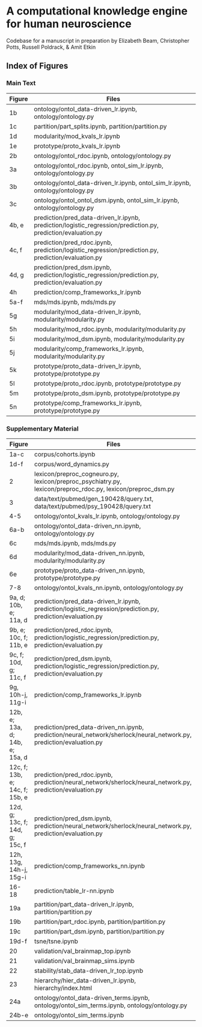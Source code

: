 # A computational knowledge engine for human neuroscience

Codebase for a manuscript in preparation by Elizabeth Beam, Christopher Potts, Russell Poldrack, & Amit Etkin


## Index of Figures

### Main Text

| Figure   | Files                                                                                                                         |
| -------- | ----------------------------------------------------------------------------------------------------------------------------- |
| 1b       | ontology/ontol\_data-driven\_lr.ipynb, ontology/ontology.py                                                                   |
| 1c       | partition/part\_splits.ipynb, partition/partition.py                                                                          |
| 1d       | modularity/mod\_kvals\_lr.ipynb                                                                                               |
| 1e       | prototype/proto\_kvals\_lr.ipynb                                                                                              |
| 2b       | ontology/ontol\_rdoc.ipynb, ontology/ontology.py                                                                              |
| 3a       | ontology/ontol\_rdoc.ipynb, ontol\_sim\_lr.ipynb, ontology/ontology.py                                                        |
| 3b       | ontology/ontol\_data-driven\_lr.ipynb, ontol\_sim\_lr.ipynb, ontology/ontology.py                                             |
| 3c       | ontology/ontol\_ontol_dsm.ipynb, ontol\_sim\_lr.ipynb, ontology/ontology.py                                                   |
| 4b, e    | prediction/pred\_data-driven_lr.ipynb, prediction/logistic\_regression/prediction.py, prediction/evaluation.py                |
| 4c, f    | prediction/pred\_rdoc.ipynb, prediction/logistic\_regression/prediction.py, prediction/evaluation.py                          |
| 4d, g    | prediction/pred\_dsm.ipynb, prediction/logistic\_regression/prediction.py, prediction/evaluation.py                           |
| 4h       | prediction/comp\_frameworks\_lr.ipynb                                                                                         |
| 5a-f     | mds/mds.ipynb, mds/mds.py                                                                                                     |
| 5g       | modularity/mod\_data-driven\_lr.ipynb, modularity/modularity.py                                                               |
| 5h       | modularity/mod\_rdoc.ipynb, modularity/modularity.py                                                                          |
| 5i       | modularity/mod\_dsm.ipynb, modularity/modularity.py                                                                           |
| 5j       | modularity/comp\_frameworks\_lr.ipynb, modularity/modularity.py                                                               |
| 5k       | prototype/proto\_data-driven\_lr.ipynb, prototype/prototype.py                                                                |
| 5l       | prototype/proto\_rdoc.ipynb, prototype/prototype.py                                                                           |
| 5m       | prototype/proto\_dsm.ipynb, prototype/prototype.py                                                                            |
| 5n       | prototype/comp\_frameworks\_lr.ipynb, prototype/prototype.py                                                                  |

### Supplementary Material

| Figure   | Files                                                                                                                         |
| -------- | ----------------------------------------------------------------------------------------------------------------------------- |
| 1a-c     | corpus/cohorts.ipynb                                                                                                          |
| 1d-f     | corpus/word\_dynamics.py                                                                                                      |
| 2        | lexicon/preproc\_cogneuro.py, lexicon/preproc\_psychiatry.py, lexicon/preproc\_rdoc.py, lexicon/preproc\_dsm.py               |
| 3        | data/text/pubmed/gen\_190428/query.txt, data/text/pubmed/psy\_190428/query.txt                                                |
| 4-5      | ontology/ontol\_kvals\_lr.ipynb, ontology/ontology.py                                                                         |
| 6a-b     | ontology/ontol\_data-driven\_nn.ipynb, ontology/ontology.py                                                                   |
| 6c       | mds/mds.ipynb, mds/mds.py                                                                                                     |
| 6d       | modularity/mod\_data-driven\_nn.ipynb, modularity/modularity.py                                                               |
| 6e       | prototype/proto\_data-driven\_nn.ipynb, prototype/prototype.py                                                                |
| 7-8      | ontology/ontol\_kvals\_nn.ipynb, ontology/ontology.py                                                                         |
| 9a, d; 10b, e; 11a, d | prediction/pred\_data-driven_lr.ipynb, prediction/logistic\_regression/prediction.py, prediction/evaluation.py   |
| 9b, e; 10c, f; 11b, e | prediction/pred\_rdoc.ipynb, prediction/logistic\_regression/prediction.py, prediction/evaluation.py             |
| 9c, f; 10d, g; 11c, f | prediction/pred\_dsm.ipynb, prediction/logistic\_regression/prediction.py, prediction/evaluation.py              |
| 9g, 10h-j, 11g-i | prediction/comp\_frameworks\_lr.ipynb                                                                                 |
| 12b, e; 13a, d; 14b, e; 15a, d | prediction/pred\_data-driven_nn.ipynb, prediction/neural\_network/sherlock/neural\_network.py, prediction/evaluation.py |
| 12c, f; 13b, e; 14c, f; 15b, e | prediction/pred\_rdoc.ipynb, prediction/neural\_network/sherlock/neural\_network.py, prediction/evaluation.py |
| 12d, g; 13c, f; 14d, g; 15c, f | prediction/pred\_dsm.ipynb, prediction/neural\_network/sherlock/neural\_network.py, prediction/evaluation.py |
| 12h, 13g, 14h-j, 15g-i | prediction/comp\_frameworks\_nn.ipynb                                                                           |
| 16-18    | prediction/table\_lr-nn.ipynb                                                                                                 |
| 19a      | partition/part\_data-driven\_lr.ipynb, partition/partition.py                                                                 |
| 19b      | partition/part\_rdoc.ipynb, partition/partition.py                                                                            |
| 19c      | partition/part\_dsm.ipynb, partition/partition.py                                                                             |
| 19d-f    | tsne/tsne.ipynb                                                                                                               |
| 20       | validation/val_brainmap_top.ipynb                                                                                             |
| 21       | validation/val_brainmap_sims.ipynb                                                                                            |
| 22       | stability/stab_data-driven_lr_top.ipynb                                                                                       |
| 23       | hierarchy/hier_data-driven_lr.ipynb, hierarchy/index.html                                                                     |
| 24a      | ontology/ontol_data-driven_terms.ipynb, ontology/ontol_sim_terms.ipynb, ontology/ontology.py                                  |
| 24b-e    | ontology/ontol_sim_terms.ipynb                                                                                                |
